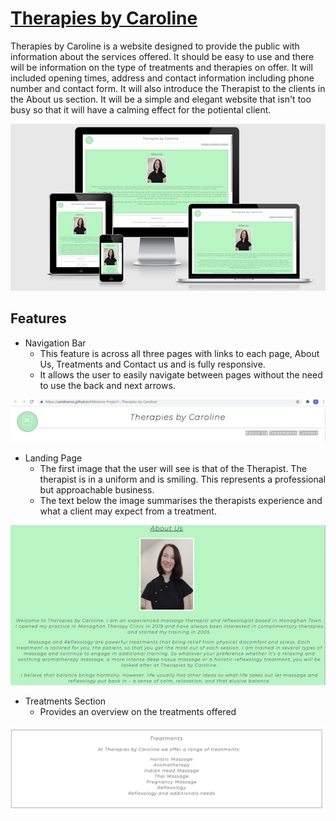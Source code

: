 # [Therapies by Caroline](https://carolinecos.github.io/Milestone-Project1--Therapies-by-Caroline/)

Therapies by Caroline is a website designed to provide the public with information about the services offered. It should be easy to use and there will be information on the type of treatments and therapies on offer. It will included opening times, address and contact information including phone number and contact form. It will also introduce the Therapist to the clients in the About us section. It will be a simple and elegant website that isn't too busy so that it will have a calming effect for the potiental client.

![Am I responsive](images/Screenshot-of-am-I-responsive.png)    

## Features

* Navigation Bar
  * This feature is across all three pages with links to each page, About Us, Treatments and Contact us and is fully responsive.
  * It allows the user to easily navigate between pages without the need to use the back and next arrows.

![Navigation bar](images/navigation-bar.png)

* Landing Page
  * The first image that the user will see is that of the Therapist. The therapist is in a uniform and is smiling. This represents a professional but approachable business.
  * The text below the image summarises the therapists experience and what a client may expect from a treatment.
 
 ![About page](images/about_page.png)

 * Treatments Section
   * Provides an overview on the treatments offered

  ![Treatments section](images/treatments_section.png)

